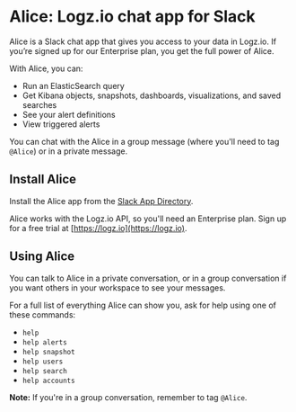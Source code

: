 # Alice: Logz.io chat app for Slack

Alice is a Slack chat app that gives you access to your data in Logz.io. If you’re signed up for our Enterprise plan, you get the full power of Alice.

With Alice, you can:
* Run an ElasticSearch query
* Get Kibana objects, snapshots, dashboards, visualizations, and saved searches
* See your alert definitions
* View triggered alerts

You can chat with the Alice in a group message (where you'll need to tag `@Alice`) or in a private message.

## Install Alice

Install the Alice app from the [Slack App Directory](#).

Alice works with the Logz.io API, so you'll need an Enterprise plan. Sign up for a free trial at [https://logz.io](https://logz.io).

## Using Alice

You can talk to Alice in a private conversation, or in a group conversation if you want others in your workspace to see your messages.

For a full list of everything Alice can show you, ask for help using one of these commands:
* `help`
* `help alerts`
* `help snapshot`
* `help users`
* `help search`
* `help accounts`

**Note:** If you're in a group conversation, remember to tag `@Alice`.
